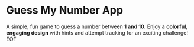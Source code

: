 
# Guess My Number App
A simple, fun game to guess a number between **1 and 10**. Enjoy a **colorful, engaging design** with hints and attempt tracking for an exciting challenge!
EOF
